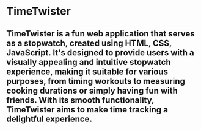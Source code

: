 # TimeTwister

## TimeTwister is a fun web application that serves as a stopwatch, created using HTML, CSS, JavaScript. It's designed to provide users with a visually appealing and intuitive stopwatch experience, making it suitable for various purposes, from timing workouts to measuring cooking durations or simply having fun with friends. With its smooth functionality, TimeTwister aims to make time tracking a delightful experience.
